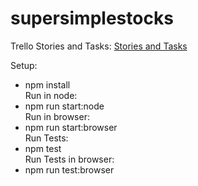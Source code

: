 # supersimplestocks

Trello Stories and Tasks:
[Stories and Tasks](https://trello.com/b/Z2YwET5U/supersimplestocks)


Setup:
- npm install  
Run in node:  
- npm run start:node  
Run in browser:
- npm run start:browser  
Run Tests:
- npm test  
Run Tests in browser:  
- npm run test:browser  


